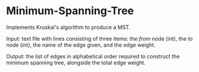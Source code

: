 # Minimum-Spanning-Tree
Implements Kruskal's algorithm to produce a MST. 

Input: text file with lines consisting of three items: the *from* node (int), the *to* node (int), the name of the edge
given, and the edge weight.

Output: the list of edges in alphabetical order required to construct the minimum spanning tree, alongside the total edge weight. 
